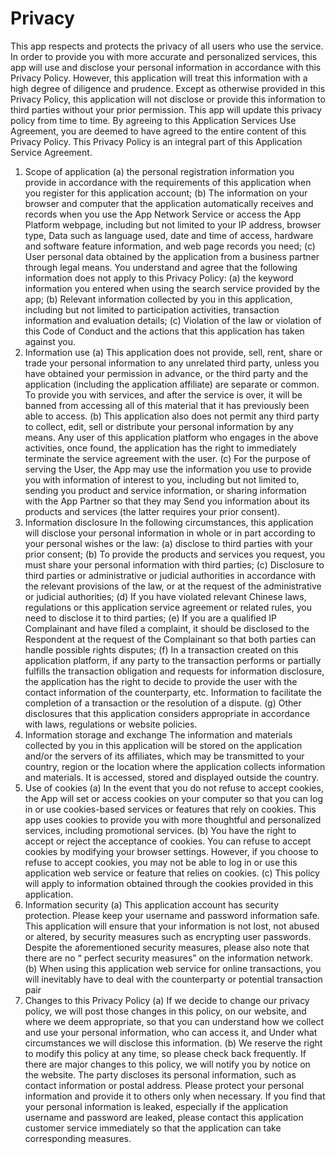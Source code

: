 # Privacy
This app respects and protects the privacy of all users who use the service. In order to provide you with more accurate and personalized services, this app will use and disclose your personal information in accordance with this Privacy Policy. However, this application will treat this information with a high degree of diligence and prudence. Except as otherwise provided in this Privacy Policy, this application will not disclose or provide this information to third parties without your prior permission. This app will update this privacy policy from time to time. By agreeing to this Application Services Use Agreement, you are deemed to have agreed to the entire content of this Privacy Policy. This Privacy Policy is an integral part of this Application Service Agreement.
1. Scope of application (a) the personal registration information you provide in accordance with the requirements of this application when you register for this application account; (b) The information on your browser and computer that the application automatically receives and records when you use the App Network Service or access the App Platform webpage, including but not limited to your IP address, browser type, Data such as language used, date and time of access, hardware and software feature information, and web page records you need; (c) User personal data obtained by the application from a business partner through legal means. You understand and agree that the following information does not apply to this Privacy Policy: (a) the keyword information you entered when using the search service provided by the app; (b) Relevant information collected by you in this application, including but not limited to participation activities, transaction information and evaluation details; (c) Violation of the law or violation of this Code of Conduct and the actions that this application has taken against you.
2. Information use (a) This application does not provide, sell, rent, share or trade your personal information to any unrelated third party, unless you have obtained your permission in advance, or the third party and the application (including the application affiliate) are separate or common. To provide you with services, and after the service is over, it will be banned from accessing all of this material that it has previously been able to access. (b) This application also does not permit any third party to collect, edit, sell or distribute your personal information by any means. Any user of this application platform who engages in the above activities, once found, the application has the right to immediately terminate the service agreement with the user. (c) For the purpose of serving the User, the App may use the information you use to provide you with information of interest to you, including but not limited to, sending you product and service information, or sharing information with the App Partner so that they may Send you information about its products and services (the latter requires your prior consent).
3. Information disclosure In the following circumstances, this application will disclose your personal information in whole or in part according to your personal wishes or the law: (a) disclose to third parties with your prior consent; (b) To provide the products and services you request, you must share your personal information with third parties; (c) Disclosure to third parties or administrative or judicial authorities in accordance with the relevant provisions of the law, or at the request of the administrative or judicial authorities; (d) If you have violated relevant Chinese laws, regulations or this application service agreement or related rules, you need to disclose it to third parties; (e) If you are a qualified IP Complainant and have filed a complaint, it should be disclosed to the Respondent at the request of the Complainant so that both parties can handle possible rights disputes; (f) In a transaction created on this application platform, if any party to the transaction performs or partially fulfills the transaction obligation and requests for information disclosure, the application has the right to decide to provide the user with the contact information of the counterparty, etc. Information to facilitate the completion of a transaction or the resolution of a dispute. (g) Other disclosures that this application considers appropriate in accordance with laws, regulations or website policies.
4. Information storage and exchange The information and materials collected by you in this application will be stored on the application and/or the servers of its affiliates, which may be transmitted to your country, region or the location where the application collects information and materials. It is accessed, stored and displayed outside the country.
5. Use of cookies (a) In the event that you do not refuse to accept cookies, the App will set or access cookies on your computer so that you can log in or use cookies-based services or features that rely on cookies. This app uses cookies to provide you with more thoughtful and personalized services, including promotional services. (b) You have the right to accept or reject the acceptance of cookies. You can refuse to accept cookies by modifying your browser settings. However, if you choose to refuse to accept cookies, you may not be able to log in or use this application web service or feature that relies on cookies. (c) This policy will apply to information obtained through the cookies provided in this application.
6. Information security (a) This application account has security protection. Please keep your username and password information safe. This application will ensure that your information is not lost, not abused or altered, by security measures such as encrypting user passwords. Despite the aforementioned security measures, please also note that there are no “ perfect security measures” on the information network. (b) When using this application web service for online transactions, you will inevitably have to deal with the counterparty or potential transaction pair
7. Changes to this Privacy Policy (a) If we decide to change our privacy policy, we will post those changes in this policy, on our website, and where we deem appropriate, so that you can understand how we collect and use your personal information, who can access it, and Under what circumstances we will disclose this information. (b) We reserve the right to modify this policy at any time, so please check back frequently. If there are major changes to this policy, we will notify you by notice on the website. The party discloses its personal information, such as contact information or postal address. Please protect your personal information and provide it to others only when necessary. If you find that your personal information is leaked, especially if the application username and password are leaked, please contact this application customer service immediately so that the application can take corresponding measures.
